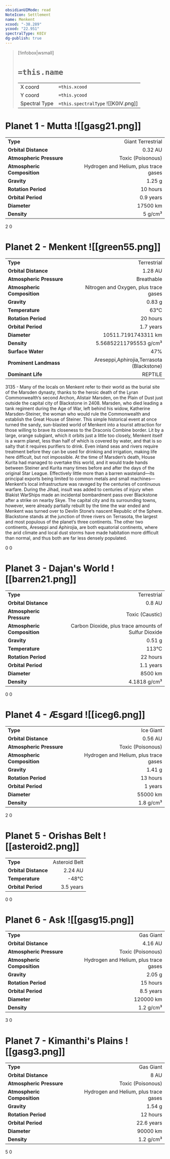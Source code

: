 ```yaml
---
obsidianUIMode: read
NoteIcon: Settlement
name: Menkent
xcood: "-38.289"
ycood: "22.951"
spectralType: K0IV
dg-publish: true
---
```

> [!infobox|wsmall]
> # `=this.name`
> | | |
> | - | - |
> | X coord | `=this.xcood` |
> | Y coord| `=this.ycood` |
> | Spectral Type | `=this.spectralType` ![[K0IV.png]] |

# Planet 1 - Mutta ![[gasg21.png]]
|                             |                           |
| --------------------------- | -------------------------:|
| **Type**                    |             Giant Terrestrial |
| **Orbital Distance**        |   0.32 AU |
| **Atmospheric Pressure**    |       Toxic (Poisonous) |
| **Atmospheric Composition** |      Hydrogen and Helium, plus trace gases |
| **Gravity**                 |        1.25 g |
| **Rotation Period**         |  10 hours |
| **Orbital Period** | 0.9 years |
| **Diameter**                |      17500 km | 
| **Density**                 |    5 g/cm³ |



2
0



# Planet 2 - Menkent ![[green55.png]]
|                             |                           |
| --------------------------- | -------------------------:|
| **Type**                    |             Terrestrial |
| **Orbital Distance**        |   1.28 AU |
| **Atmospheric Pressure**    |       Breathable |
| **Atmospheric Composition** |      Nitrogen and Oxygen, plus trace gases |
| **Gravity**                 |        0.83 g |
| **Temperature**             |    63°C |
| **Rotation Period**         |  20 hours |
| **Orbital Period** | 1.7 years |
| **Diameter**                |      10511.7191743311 km | 
| **Density**                 |    5.56852211795553 g/cm³ |
| **Surface Water**           |           47% | 
| **Prominent Landmass**      |         Areseppi,Aphirojia,Terrasota (Blackstone) | 
| **Dominant Life**           |         REPTILE |

3135 - Many of the locals on Menkent refer to their world as the burial site of the Marsden dynasty, thanks to the heroic death of the Lyran Commonwealth‘s second Archon, Alistair Marsden, on the Plain of Dust just outside the capital city of Blackstone in 2408. Marsden, who died leading a tank regiment during the Age of War, left behind his widow, Katherine Marsden-Steiner, the woman who would rule the Commonwealth and establish the Great House of Steiner. This simple historical event at once turned the sandy, sun-blasted world of Menkent into a tourist attraction for those willing to brave its closeness to the Draconis Combine border. Lit by a large, orange subgiant, which it orbits just a little too closely, Menkent itself is a warm planet, less than half of which is covered by water, and that is so salty that it requires purifiers to drink. Even inland seas and rivers require treatment before they can be used for drinking and irrigation, making life here difficult, but not impossible. At the time of Marsden‘s death, House Kurita had managed to overtake this world, and it would trade hands between Steiner and Kurita many times before and after the days of the original Star League. Effectively little more than a barren wasteland—its principal exports being limited to common metals and small machines—Menkent‘s local infrastructure was ravaged by the centuries of continuous warfare. During the Jihad, insult was added to centuries of injury when Blakist WarShips made an incidental bombardment pass over Blackstone after a strike on nearby Skye. The capital city and its surrounding towns, however, were already partially rebuilt by the time the war ended and Menkent was turned over to Devlin Stone‘s nascent Republic of the Sphere. Blackstone stands at the junction of three rivers on Terrasota, the largest and most populous of the planet‘s three continents. The other two continents, Areseppi and Aphirojia, are both equatorial continents, where the arid climate and local dust storms have made habitation more difficult than normal, and thus both are far less densely populated.

0
0



# Planet 3 - Dajan's World ![[barren21.png]]
|                             |                           |
| --------------------------- | -------------------------:|
| **Type**                    |             Terrestrial |
| **Orbital Distance**        |   0.8 AU |
| **Atmospheric Pressure**    |       Toxic (Caustic) |
| **Atmospheric Composition** |      Carbon Dioxide, plus trace amounts of Sulfur Dioxide |
| **Gravity**                 |        0.51 g |
| **Temperature**             |    113°C |
| **Rotation Period**         |  22 hours |
| **Orbital Period** | 1.1 years |
| **Diameter**                |      8500 km | 
| **Density**                 |    4.1818 g/cm³ |



0
0



# Planet 4 - Æsgard ![[iceg6.png]]
|                             |                           |
| --------------------------- | -------------------------:|
| **Type**                    |             Ice Giant |
| **Orbital Distance**        |   0.56 AU |
| **Atmospheric Pressure**    |       Toxic (Poisonous) |
| **Atmospheric Composition** |      Hydrogen and Helium, plus trace gases |
| **Gravity**                 |        1.41 g |
| **Rotation Period**         |  13 hours |
| **Orbital Period** | 1 years |
| **Diameter**                |      55000 km | 
| **Density**                 |    1.8 g/cm³ |



2
0



# Planet 5 - Orishas Belt ![[asteroid2.png]]
|                             |                           |
| --------------------------- | -------------------------:|
| **Type**                    |             Asteroid Belt |
| **Orbital Distance**        |   2.24 AU |
| **Temperature**             |    -48°C |
| **Orbital Period** | 3.5 years |



0
0



# Planet 6 - Ask ![[gasg15.png]]
|                             |                           |
| --------------------------- | -------------------------:|
| **Type**                    |             Gas Giant |
| **Orbital Distance**        |   4.16 AU |
| **Atmospheric Pressure**    |       Toxic (Poisonous) |
| **Atmospheric Composition** |      Hydrogen and Helium, plus trace gases |
| **Gravity**                 |        2.05 g |
| **Rotation Period**         |  15 hours |
| **Orbital Period** | 8.5 years |
| **Diameter**                |      120000 km | 
| **Density**                 |    1.2 g/cm³ |



3
0



# Planet 7 - Kimanthi's Plains ![[gasg3.png]]
|                             |                           |
| --------------------------- | -------------------------:|
| **Type**                    |             Gas Giant |
| **Orbital Distance**        |   8 AU |
| **Atmospheric Pressure**    |       Toxic (Poisonous) |
| **Atmospheric Composition** |      Hydrogen and Helium, plus trace gases |
| **Gravity**                 |        1.54 g |
| **Rotation Period**         |  12 hours |
| **Orbital Period** | 22.6 years |
| **Diameter**                |      90000 km | 
| **Density**                 |    1.2 g/cm³ |



5
0



